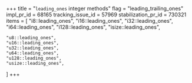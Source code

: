 +++
title = "`leading_ones` integer methods"
flag = "leading_trailing_ones"
impl_pr_id = 68165
tracking_issue_id = 57969
stabilization_pr_id = 730321
items = [
    "i8::leading_ones",
    "i16::leading_ones",
    "i32::leading_ones",
    "i64::leading_ones",
    "i128::leading_ones",
    "isize::leading_ones",

    "u8::leading_ones",
    "u16::leading_ones",
    "u32::leading_ones",
    "u64::leading_ones",
    "u128::leading_ones",
    "usize::leading_ones",
]
+++
